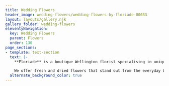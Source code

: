 ```yaml
---
title: Wedding Flowers
header_image: wedding-flowers/wedding-flowers-by-floriade-00033
layout: layouts/gallery.njk
gallery_folder: wedding-flowers
eleventyNavigation:
  key: Wedding Flowers
  parent: Flowers
  order: 130
page_sections:
- template: text-section
  text: |-
    **Floriade** is a boutique Wellington florist specialising in unique fresh and dried floral arrangements. We believe that flowers delight the senses and bring an emotional response through colour, fragrance, texture and composition.

    We offer fresh and dried flowers that stand out from the everyday because we like to use unusual flowers and foliage as well as traditional favourites in our designs. Every floral arrangement we create is bespoke and individual.
  alternate_background_color: true
---
```

